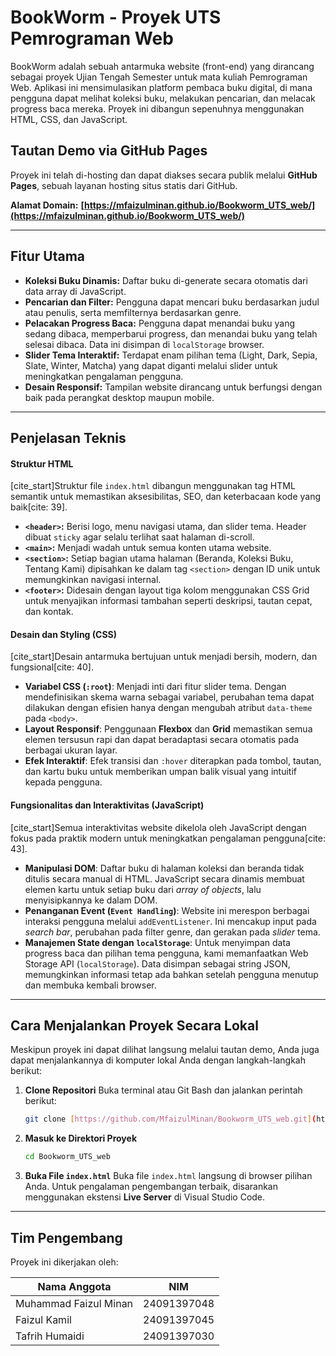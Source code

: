 # BookWorm - Proyek UTS Pemrograman Web

BookWorm adalah sebuah antarmuka website (front-end) yang dirancang sebagai proyek Ujian Tengah Semester untuk mata kuliah Pemrograman Web. Aplikasi ini mensimulasikan platform pembaca buku digital, di mana pengguna dapat melihat koleksi buku, melakukan pencarian, dan melacak progress baca mereka. Proyek ini dibangun sepenuhnya menggunakan HTML, CSS, dan JavaScript.

## Tautan Demo via GitHub Pages

Proyek ini telah di-hosting dan dapat diakses secara publik melalui **GitHub Pages**, sebuah layanan hosting situs statis dari GitHub.

**Alamat Domain:** **[https://mfaizulminan.github.io/Bookworm_UTS_web/](https://mfaizulminan.github.io/Bookworm_UTS_web/)**

---
## Fitur Utama

- **Koleksi Buku Dinamis:** Daftar buku di-generate secara otomatis dari data array di JavaScript.
- **Pencarian dan Filter:** Pengguna dapat mencari buku berdasarkan judul atau penulis, serta memfilternya berdasarkan genre.
- **Pelacakan Progress Baca:** Pengguna dapat menandai buku yang sedang dibaca, memperbarui progress, dan menandai buku yang telah selesai dibaca. Data ini disimpan di `localStorage` browser.
- **Slider Tema Interaktif:** Terdapat enam pilihan tema (Light, Dark, Sepia, Slate, Winter, Matcha) yang dapat diganti melalui slider untuk meningkatkan pengalaman pengguna.
- **Desain Responsif:** Tampilan website dirancang untuk berfungsi dengan baik pada perangkat desktop maupun mobile.

---
## Penjelasan Teknis

#### Struktur HTML

[cite_start]Struktur file `index.html` dibangun menggunakan tag HTML semantik untuk memastikan aksesibilitas, SEO, dan keterbacaan kode yang baik[cite: 39].

- **`<header>`:** Berisi logo, menu navigasi utama, dan slider tema. Header dibuat `sticky` agar selalu terlihat saat halaman di-scroll.
- **`<main>`:** Menjadi wadah untuk semua konten utama website.
- **`<section>`:** Setiap bagian utama halaman (Beranda, Koleksi Buku, Tentang Kami) dipisahkan ke dalam tag `<section>` dengan ID unik untuk memungkinkan navigasi internal.
- **`<footer>`:** Didesain dengan layout tiga kolom menggunakan CSS Grid untuk menyajikan informasi tambahan seperti deskripsi, tautan cepat, dan kontak.

#### Desain dan Styling (CSS)

[cite_start]Desain antarmuka bertujuan untuk menjadi bersih, modern, dan fungsional[cite: 40].

- **Variabel CSS (`:root`)**: Menjadi inti dari fitur slider tema. Dengan mendefinisikan skema warna sebagai variabel, perubahan tema dapat dilakukan dengan efisien hanya dengan mengubah atribut `data-theme` pada `<body>`.
- **Layout Responsif**: Penggunaan **Flexbox** dan **Grid** memastikan semua elemen tersusun rapi dan dapat beradaptasi secara otomatis pada berbagai ukuran layar.
- **Efek Interaktif**: Efek transisi dan `:hover` diterapkan pada tombol, tautan, dan kartu buku untuk memberikan umpan balik visual yang intuitif kepada pengguna.

#### Fungsionalitas dan Interaktivitas (JavaScript)

[cite_start]Semua interaktivitas website dikelola oleh JavaScript dengan fokus pada praktik modern untuk meningkatkan pengalaman pengguna[cite: 43].

- **Manipulasi DOM**: Daftar buku di halaman koleksi dan beranda tidak ditulis secara manual di HTML. JavaScript secara dinamis membuat elemen kartu untuk setiap buku dari *array of objects*, lalu menyisipkannya ke dalam DOM.
- **Penanganan Event (`Event Handling`)**: Website ini merespon berbagai interaksi pengguna melalui `addEventListener`. Ini mencakup input pada *search bar*, perubahan pada filter genre, dan gerakan pada *slider* tema.
- **Manajemen State dengan `localStorage`**: Untuk menyimpan data progress baca dan pilihan tema pengguna, kami memanfaatkan Web Storage API (`localStorage`). Data disimpan sebagai string JSON, memungkinkan informasi tetap ada bahkan setelah pengguna menutup dan membuka kembali browser.

---
## Cara Menjalankan Proyek Secara Lokal

Meskipun proyek ini dapat dilihat langsung melalui tautan demo, Anda juga dapat menjalankannya di komputer lokal Anda dengan langkah-langkah berikut:

1.  **Clone Repositori**
    Buka terminal atau Git Bash dan jalankan perintah berikut:
    ```bash
    git clone [https://github.com/MfaizulMinan/Bookworm_UTS_web.git](https://github.com/MfaizulMinan/Bookworm_UTS_web.git)
    ```

2.  **Masuk ke Direktori Proyek**
    ```bash
    cd Bookworm_UTS_web
    ```

3.  **Buka File `index.html`**
    Buka file `index.html` langsung di browser pilihan Anda. Untuk pengalaman pengembangan terbaik, disarankan menggunakan ekstensi **Live Server** di Visual Studio Code.

---
## Tim Pengembang

Proyek ini dikerjakan oleh:

| Nama Anggota             | NIM          |
| ------------------------ | ------------ |
| Muhammad Faizul Minan    | 24091397048  |
| Faizul Kamil             | 24091397045  |
| Tafrih Humaidi           | 24091397030  |